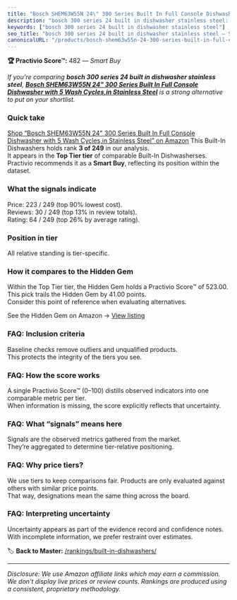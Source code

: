 ```yaml
---
title: "Bosch SHEM63W55N 24\" 300 Series Built In Full Console Dishwasher with 5 Wash Cycles,in Stainless Steel"
description: "bosch 300 series 24 built in dishwasher stainless steel: Data-driven within Top Tier ranking using the Practivio Score™. Positioned by quality, value, demand,…"
keywords: ["bosch 300 series 24 built in dishwasher stainless steel"]
seo_title: "bosch 300 series 24 built in dishwasher stainless steel — Smart Buy Top Tier (2025)"
canonicalURL: "/products/bosch-shem63w55n-24-300-series-built-in-full-console-dishwasher-with-5-wash-cyclesin-stainless-steel-B06Y25S9CT/"
---
```


**🏆 Practivio Score™:** 482 — _Smart Buy_


*If you're comparing **bosch 300 series 24 built in dishwasher stainless steel**, **[Bosch SHEM63W55N 24" 300 Series Built In Full Console Dishwasher with 5 Wash Cycles,in Stainless Steel](https://www.amazon.com/dp/B06Y25S9CT?tag=practivio-20)** is a strong alternative to put on your shortlist.*
### Quick take
[Shop “Bosch SHEM63W55N 24" 300 Series Built In Full Console Dishwasher with 5 Wash Cycles,in Stainless Steel” on Amazon](https://www.amazon.com/dp/B06Y25S9CT?tag=practivio-20)
This Built-In Dishwashers holds rank **3 of 249** in our analysis.  
It appears in the **Top Tier tier** of comparable Built-In Dishwasherses.  
Practivio recommends it as a **Smart Buy**, reflecting its position within the dataset.

### What the signals indicate
Price: 223 / 249 (top 90% lowest cost).  
Reviews: 30 / 249 (top 13% in review totals).  
Rating: 64 / 249 (top 26% by average rating).  

### Position in tier
All relative standing is tier-specific.

### How it compares to the Hidden Gem
Within the Top Tier tier, the Hidden Gem holds a Practivio Score™ of 523.00.  
This pick trails the Hidden Gem by 41.00 points.  
Consider this point of reference when evaluating alternatives.  

See the Hidden Gem on Amazon → [View listing](https://www.amazon.com/dp/B07DM73CX5?tag=practivio-20)

### FAQ: Inclusion criteria
Baseline checks remove outliers and unqualified products.  
This protects the integrity of the tiers you see.

### FAQ: How the score works
A single Practivio Score™ (0–100) distills observed indicators into one comparable metric per tier.  
When information is missing, the score explicitly reflects that uncertainty.

### FAQ: What “signals” means here
Signals are the observed metrics gathered from the market.  
They’re aggregated to determine tier-relative positioning.

### FAQ: Why price tiers?
We use tiers to keep comparisons fair. Products are only evaluated against others with similar price points.  
That way, designations mean the same thing across the board.

### FAQ: Interpreting uncertainty
Uncertainty appears as part of the evidence record and confidence notes.  
With incomplete information, we prefer restraint over estimates.


🏷️ **Back to Master:** [/rankings/built-in-dishwashers/](/rankings/built-in-dishwashers/)

---
_Disclosure: We use Amazon affiliate links which may earn a commission. We don’t display live prices or review counts. Rankings are produced using a consistent, proprietary methodology._
